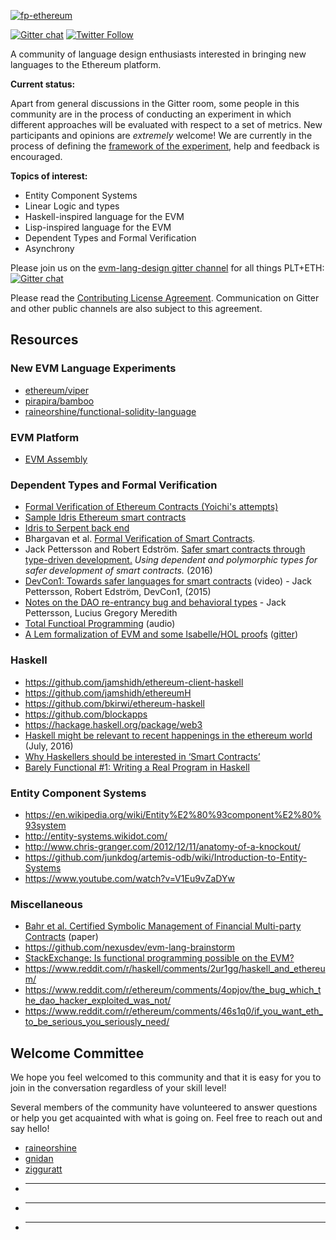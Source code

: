 [![fp-ethereum](https://avatars3.githubusercontent.com/u/25349835?v=3&s=200)]()

[![Gitter chat](https://badges.gitter.im/evm-lang-design/evm-lang-design.png)](https://gitter.im/evm-lang-design/Lobby)
[![Twitter Follow](https://img.shields.io/twitter/follow/fpethereum.svg?style=social&label=Follow)](https://twitter.com/fpethereum)

A community of language design enthusiasts interested in bringing new languages to the Ethereum platform.

**Current status:**

Apart from general discussions in the Gitter room, some people in this community are in the process of conducting an experiment in which different approaches will be evaluated with respect to a set of metrics. New participants and opinions are *extremely* welcome! We are currently in the process of defining the [framework of the experiment](https://docs.google.com/document/d/17RpYYLBPUtlrFlUARKSD_wU6iR1eFczXRWpfiOGYpBM/edit), help and feedback is encouraged.

**Topics of interest:**

- Entity Component Systems
- Linear Logic and types
- Haskell-inspired language for the EVM
- Lisp-inspired language for the EVM
- Dependent Types and Formal Verification
- Asynchrony

Please join us on the [evm-lang-design gitter channel](https://gitter.im/evm-lang-design/Lobby) for all things PLT+ETH: [![Gitter chat](https://badges.gitter.im/evm-lang-design/evm-lang-design.png)](https://gitter.im/evm-lang-design/Lobby)

Please read the [Contributing License Agreement](https://github.com/fp-ethereum/fp-ethereum/blob/master/CONTRIBUTING.md). Communication on Gitter and other public channels are also subject to this agreement.

## Resources

### New EVM Language Experiments
- [ethereum/viper](https://github.com/ethereum/viper)
- [pirapira/bamboo](https://github.com/pirapira/bamboo)
- [raineorshine/functional-solidity-language](https://github.com/raineorshine/functional-solidity-language)

### EVM Platform

- [EVM Assembly](https://solidity.readthedocs.io/en/develop/assembly.html)

### Dependent Types and Formal Verification

- [Formal Verification of Ethereum Contracts (Yoichi's attempts)](https://github.com/pirapira/ethereum-formal-verification-overview)
- [Sample Idris Ethereum smart contracts](https://github.com/vindaloo-thesis/examples)
- [Idris to Serpent back end](https://github.com/vindaloo-thesis/idris-se)
- Bhargavan et al. [Formal Verification of Smart Contracts](http://www.cs.umd.edu/~aseem/solidetherplas.pdf).
- Jack Pettersson and Robert Edström. [Safer smart contracts through type-driven
development.](http://publications.lib.chalmers.se/records/fulltext/234939/234939.pdf) *Using dependent and polymorphic types for safer development
of smart contracts.* (2016)
- [DevCon1: Towards safer languages for smart contracts](https://www.youtube.com/watch?v=H2uwUdzVD9I) (video) - Jack Pettersson, Robert Edström, DevCon1, (2015)
- [Notes on the DAO re-entrancy bug and behavioral types](https://docs.google.com/document/d/1sGlObhGhoEizBXC30Ww4h1KHKGkmcy4NiCKitIBqiUg/edit#heading=h.gm4egb3ql9ps) - Jack Pettersson, Lucius Gregory Meredith
- [Total Functioal Programming](https://oktahedron.diskordia.org/?podcast=oh002-total-functional-programming) (audio)
- [A Lem formalization of EVM and some Isabelle/HOL proofs](https://github.com/pirapira/eth-isabelle) ([gitter](https://gitter.im/ethereum/formal-methods))

### Haskell

- https://github.com/jamshidh/ethereum-client-haskell
- https://github.com/jamshidh/ethereumH
- https://github.com/bkirwi/ethereum-haskell
- https://github.com/blockapps
- https://hackage.haskell.org/package/web3
- [Haskell might be relevant to recent happenings in the ethereum world](https://www.youtube.com/watch?v=C8VI8QYoBSU) (July, 2016)
- [Why Haskellers should be interested in ‘Smart Contracts’](http://www.stephendiehl.com/posts/smart_contracts.html)
- [Barely Functional #1: Writing a Real Program in Haskell](http://ben.kirw.in/2014/06/24/barely-functional-1-rlp/)

### Entity Component Systems

- https://en.wikipedia.org/wiki/Entity%E2%80%93component%E2%80%93system
- http://entity-systems.wikidot.com/
- http://www.chris-granger.com/2012/12/11/anatomy-of-a-knockout/
- https://github.com/junkdog/artemis-odb/wiki/Introduction-to-Entity-Systems
- https://www.youtube.com/watch?v=V1Eu9vZaDYw

### Miscellaneous

- [Bahr et al. Certified Symbolic Management of Financial Multi-party Contracts](http://hiperfit.dk/pdf/icfp15-contracts-final.pdf) (paper)
- https://github.com/nexusdev/evm-lang-brainstorm
- [StackExchange: Is functional programming possible on the EVM?](http://ethereum.stackexchange.com/questions/3443/is-functional-programming-possible-on-the-evm)
- https://www.reddit.com/r/haskell/comments/2ur1gg/haskell_and_ethereum/
- https://www.reddit.com/r/ethereum/comments/4opjov/the_bug_which_the_dao_hacker_exploited_was_not/
- https://www.reddit.com/r/ethereum/comments/46s1q0/if_you_want_eth_to_be_serious_you_seriously_need/

## Welcome Committee

We hope you feel welcomed to this community and that it is easy for you to join in the conversation regardless of your skill level!

Several members of the community have volunteered to answer questions or help you get acquainted with what is going on. Feel free to reach out and say hello!

- [raineorshine](https://github.com/raineorshine)
- [gnidan](https://github.com/gnidan)
- [zigguratt](https://github.com/zigguratt)
- _________
- _________
- _________
